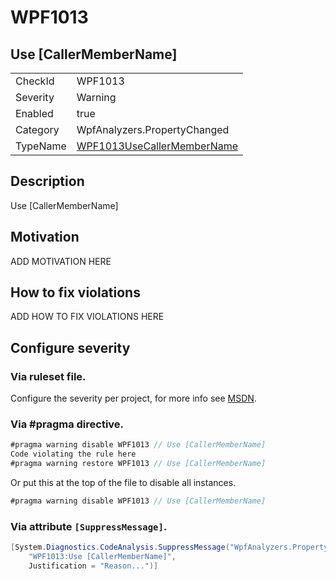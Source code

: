 # WPF1013
## Use [CallerMemberName]

<!-- start generated table -->
<table>
<tr>
  <td>CheckId</td>
  <td>WPF1013</td>
</tr>
<tr>
  <td>Severity</td>
  <td>Warning</td>
</tr>
<tr>
  <td>Enabled</td>
  <td>true</td>
</tr>
<tr>
  <td>Category</td>
  <td>WpfAnalyzers.PropertyChanged</td>
</tr>
<tr>
  <td>TypeName</td>
  <td><a href="https://github.com/DotNetAnalyzers/WpfAnalyzers/blob/master/WpfAnalyzers.Analyzers/PropertyChanged/WPF1013UseCallerMemberName.cs">WPF1013UseCallerMemberName</a></td>
</tr>
</table>
<!-- end generated table -->

## Description

Use [CallerMemberName]

## Motivation

ADD MOTIVATION HERE

## How to fix violations

ADD HOW TO FIX VIOLATIONS HERE

<!-- start generated config severity -->
## Configure severity

### Via ruleset file.

Configure the severity per project, for more info see [MSDN](https://msdn.microsoft.com/en-us/library/dd264949.aspx).

### Via #pragma directive.
```C#
#pragma warning disable WPF1013 // Use [CallerMemberName]
Code violating the rule here
#pragma warning restore WPF1013 // Use [CallerMemberName]
```

Or put this at the top of the file to disable all instances.
```C#
#pragma warning disable WPF1013 // Use [CallerMemberName]
```

### Via attribute `[SuppressMessage]`.

```C#
[System.Diagnostics.CodeAnalysis.SuppressMessage("WpfAnalyzers.PropertyChanged", 
    "WPF1013:Use [CallerMemberName]", 
    Justification = "Reason...")]
```
<!-- end generated config severity -->